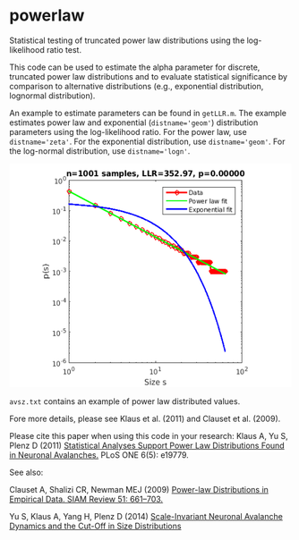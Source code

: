 # powerlaw
Statistical testing of truncated power law distributions using the log-likelihood ratio test.

This code can be used to estimate the alpha parameter for discrete, truncated power law distributions and to evaluate statistical significance by comparison to alternative distributions (e.g., exponential distribution, lognormal distribution).

An example to estimate parameters can be found in `getLLR.m`. The example estimates power law and exponential (`distname='geom'`) distribution parameters using the log-likelihood ratio. For the power law, use `distname='zeta'`. For the exponential distribution, use `distname='geom'`. For the log-normal distribution, use `distname='logn'`.

<p align="center">
<img src="Example output.png" height="400">
</p>

`avsz.txt` contains an example of power law distributed values.

Fore more details, please see Klaus et al. (2011) and Clauset et al. (2009).

Please cite this paper when using this code in your research: Klaus A, Yu S, Plenz D (2011) [Statistical Analyses Support Power Law Distributions Found in Neuronal Avalanches.](https://doi.org/10.1371/journal.pone.0019779) PLoS ONE 6(5): e19779.

See also:

Clauset A, Shalizi CR, Newman MEJ (2009) [Power-law Distributions in Empirical Data. SIAM Review 51: 661–703.](https://epubs.siam.org/doi/abs/10.1137/070710111)

Yu S, Klaus A, Yang H, Plenz D (2014) [Scale-Invariant Neuronal Avalanche Dynamics and the Cut-Off in Size Distributions](https://doi.org/10.1371/journal.pone.0099761)
